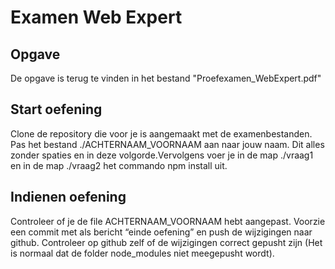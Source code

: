 # Examen Web Expert
## Opgave
De opgave is terug te vinden in het bestand "Proefexamen_WebExpert.pdf"

## Start oefening
Clone de repository die voor je is aangemaakt met de examenbestanden. Pas het bestand ./ACHTERNAAM_VOORNAAM aan naar jouw naam. Dit alles zonder spaties en in deze volgorde.Vervolgens voer je in de map ./vraag1 en in de map ./vraag2 het commando npm install uit.


## Indienen oefening
Controleer of je de file ACHTERNAAM_VOORNAAM hebt aangepast. Voorzie een commit met als bericht “einde oefening” en push de wijzigingen naar github. Controleer op github zelf of de wijzigingen correct gepusht zijn (Het is normaal dat de folder node_modules niet meegepusht wordt).
